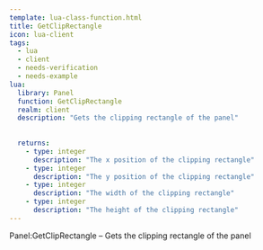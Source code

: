 ```yaml
---
template: lua-class-function.html
title: GetClipRectangle
icon: lua-client
tags:
  - lua
  - client
  - needs-verification
  - needs-example
lua:
  library: Panel
  function: GetClipRectangle
  realm: client
  description: "Gets the clipping rectangle of the panel"
  
  
  returns:
    - type: integer
      description: "The x position of the clipping rectangle"
    - type: integer
      description: "The y position of the clipping rectangle"
    - type: integer
      description: "The width of the clipping rectangle"
    - type: integer
      description: "The height of the clipping rectangle"
---
```


<div class="lua__search__keywords">
Panel:GetClipRectangle &#x2013; Gets the clipping rectangle of the panel
</div>
